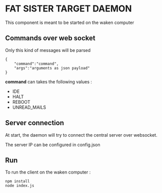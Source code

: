# FAT SISTER TARGET DAEMON

This component is meant to be started on the waken computer

## Commands over web socket

Only this kind of messages will be parsed

    {
        "command":"command",
        "args":"arguments as json payload"
    }


**command** can takes the following values :

- IDE
- HALT
- REBOOT
- UNREAD_MAILS


## Server connection

At start, the daemon will try to connect the central server over websocket.

The server IP can be configured in config.json

## Run 

To run the client on the waken computer : 

    npm install
    node index.js
